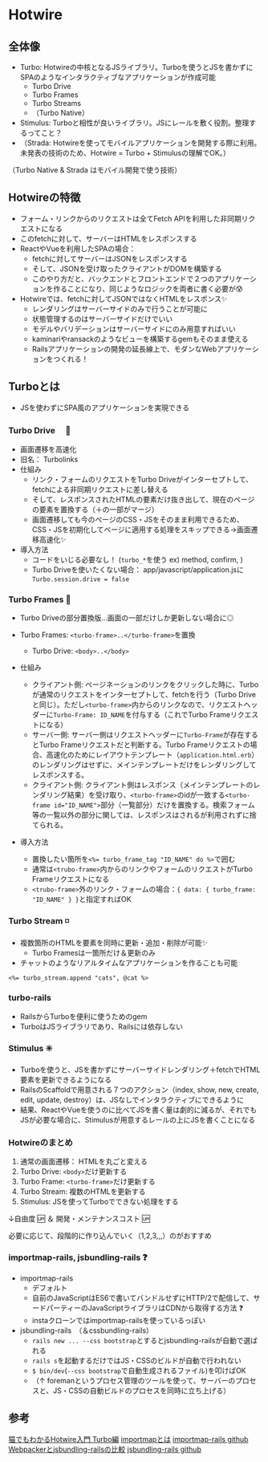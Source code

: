 # Hotwire
## 全体像
- Turbo: Hotwireの中核となるJSライブラリ。Turboを使うとJSを書かずにSPAのようなインタラクティブなアプリケーションが作成可能
  - Turbo Drive
  - Turbo Frames
  - Turbo Streams
  - （Turbo Native）
- Stimulus: Turboと相性が良いライブラリ。JSにレールを敷く役割。整理するってこと？
- （Strada: Hotwireを使ってモバイルアプリケーションを開発する際に利用。未発表の技術のため、Hotwire = Turbo + Stimulusの理解でOK。）

（Turbo Native & Strada はモバイル開発で使う技術）

## Hotwireの特徴
- フォーム・リンクからのリクエストは全てFetch APIを利用した非同期リクエストになる
- このfetchに対して、サーバーはHTMLをレスポンスする
- ReactやVueを利用したSPAの場合：   
  - fetchに対してサーバーはJSONをレスポンスする
  - そして、JSONを受け取ったクライアントがDOMを構築する
  - このやり方だと、バックエンドとフロントエンドで２つのアプリケーションを作ることになり、同じようなロジックを両者に書く必要が😰
- Hotwireでは、fetchに対してJSONではなくHTMLをレスポンス✨
  - レンダリングはサーバーサイドのみで行うことが可能に
  - 状態管理するのはサーバーサイドだけでいい
  - モデルやバリデーションはサーバーサイドにのみ用意すればいい
  - kaminariやransackのようなビューを構築するgemもそのまま使える
  - Railsアプリケーションの開発の延長線上で、モダンなWebアプリケーションをつくれる！

## Turboとは
- JSを使わずにSPA風のアプリケーションを実現できる

### Turbo Drive　 📄
- 画面遷移を高速化
- 旧名： Turbolinks
- 仕組み
  - リンク・フォームのリクエストをTurbo Driveがインターセプトして、fetchによる非同期リクエストに差し替える
  - そして、レスポンスされたHTMLの<body>要素だけ抜き出して、現在のページの<body>要素を置換する（＋<head>の一部がマージ）
  - 画面遷移しても今のページのCSS・JSをそのまま利用できるため、CSS・JSを初期化してページに適用する処理をスキップできる→画面遷移高速化✨
- 導入方法
  - コードをいじる必要なし！ (`turbo_*`を使う ex) method, confirm,  )
  - Turbo Driveを使いたくない場合： app/javascript/application.jsに`Turbo.session.drive = false`

### Turbo Frames 🔲
- Turbo Driveの部分置換版...画面の一部だけしか更新しない場合に◎
- Turbo Frames: `<turbo-frame>..</turbo-frame>`を置換
  - Turbo Drive: `<body>..</body>` 

- 仕組み
  - クライアント側: ページネーションのリンクをクリックした時に、Turboが通常のリクエストをインターセプトして、fetchを行う（Turbo Driveと同じ）。ただし`<turbo-frame>`内からのリンクなので、リクエストヘッダーに`Turbo-Frame: ID_NAME`を付与する（これでTurbo Frameリクエストになる）
  - サーバー側: サーバー側はリクエストヘッダーに`Turbo-Frame`が存在するとTurbo Frameリクエストだと判断する。Turbo Frameリクエストの場合、高速化のためにレイアウトテンプレート（`application.html.erb`）のレンダリングはせずに、メインテンプレートだけをレンダリングしてレスポンスする。
  - クライアント側: クライアント側はレスポンス（メインテンプレートのレンダリング結果）を受け取り、`<turbo-frame>`のidが一致する`<turbo-frame id="ID_NAME">`部分（一覧部分）だけを置換する。検索フォーム等の一覧以外の部分に関しては、レスポンスはされるが利用されずに捨てられる。

- 導入方法
  - 置換したい箇所を`<%= turbo_frame_tag "ID_NAME" do %>`で囲む
  - 通常は`<trubo-frame>`内からのリンクやフォームのリクエストがTurbo Frameリクエストになる
  - `<trubo-frame>`外のリンク・フォームの場合：`{ data: { turbo_frame: "ID_NAME" } }`と指定すればOK
  
### Turbo Stream  ◽
- 複数箇所のHTMLを要素を同時に更新・追加・削除が可能✨
  - Turbo Framesは一箇所だけ＆更新のみ
- チャットのようなリアルタイムなアプリケーションを作ることも可能
```erb
<%= turbo_stream.append "cats", @cat %>
```
### turbo-rails
- RailsからTurboを便利に使うためのgem
- TurboはJSライブラリであり、Railsには依存しない

### Stimulus ✳️
- Turboを使うと、JSを書かずにサーバーサイドレンダリング＋fetchでHTML要素を更新できるようになる
- RailsのScaffoldで用意される７つのアクション（index, show, new, create, edit, update, destroy）は、JSなしでインタラクティブにできるように
- 結果、ReactやVueを使うのに比べてJSを書く量は劇的に減るが、それでもJSが必要な場合に、Stimulusが用意するレールの上にJSを書くことになる
  
### Hotwireのまとめ
1. 通常の画面遷移： HTMLを丸ごと変える
2. Turbo Drive: `<body>`だけ更新する
3. Turbo Frame: `<turbo-frame>`だけ更新する
4. Turbo Stream: 複数のHTMLを更新する
5. Stimulus: JSを使ってTurboでできない処理をする
  
↓自由度 🆙 ＆ 開発・メンテナンスコスト 🆙  

必要に応じて、段階的に作り込んでいく（1,2,3,,,）のがおすすめ
  
### importmap-rails, jsbundling-rails ❓
- importmap-rails
  - デフォルト 
  - 自前のJavaScriptはES6で書いてバンドルせずにHTTP/2で配信して、サードパーティーのJavaScriptライブラリはCDNから取得する方法 ❓
  - instaクローンではimportmap-railsを使っているっぽい
- jsbundling-rails　（＆cssbundling-rails）
  - `rails new ... --css bootstrap`とするとjsbundling-railsが自動で選ばれる
  - `rails s`を起動するだけではJS・CSSのビルドが自動で行われない
  - `$ bin/dev`(`--css bootstrap`で自動生成されるファイル)を叩けばOK
  - （↑ foremanというプロセス管理のツールを使って、サーバーのプロセスと、JS・CSSの自動ビルドのプロセスを同時に立ち上げる）
  
## 参考
[猫でもわかるHotwire入門 Turbo編](https://zenn.dev/shita1112/books/cat-hotwire-turbo/viewer/abstract)
[importmapとは](https://zenn.dev/takeyuweb/articles/996adfac0d58fb)
[importmap-rails github](https://github.com/rails/importmap-rails)
[Webpackerとjsbundling-railsの比較](https://techracho.bpsinc.jp/hachi8833/2022_03_17/115294)
[jsbundling-rails github](https://github.com/rails/jsbundling-rails)
